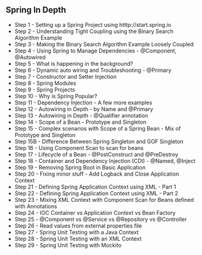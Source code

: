 ##  Spring In Depth

- Step 1 - Setting up a Spring Project using htttp://start.spring.io
- Step 2 - Understanding Tight Coupling using the Binary Search Algorithm Example
- Step 3 - Making the Binary Search Algorithm Example Loosely Coupled
- Step 4 - Using Spring to Manage Dependencies - @Component, @Autowired
- Step 5 - What is happening in the background?
- Step 6 - Dynamic auto wiring and Troubleshooting - @Primary
- Step 7 - Constructor and Setter Injection
- Step 8 - Spring Modules
- Step 9 - Spring Projects
- Step 10 - Why is Spring Popular?
- Step 11 - Dependency Injection - A few more examples
- Step 12 - Autowiring in Depth - by Name and @Primary
- Step 13 - Autowiring in Depth - @Qualifier annotation
- Step 14 - Scope of a Bean - Prototype and Singleton
- Step 15 - Complex scenarios with Scope of a Spring Bean - Mix of Prototype and Singleton
- Step 15B -  Difference Between Spring Singleton and GOF Singleton
- Step 16 - Using Component Scan to scan for beans
- Step 17 - Lifecycle of a Bean - @PostConstruct and @PreDestroy
- Step 18 - Container and Dependency Injection (CDI) - @Named, @Inject
- Step 19 - Removing Spring Boot in Basic Application
- Step 20 - Fixing minor stuff - Add Logback and Close Application Context
- Step 21 - Defining Spring Application Context using XML - Part 1
- Step 22 - Defining Spring Application Context using XML - Part 2
- Step 23 - Mixing XML Context with Component Scan for Beans defined with Annotations
- Step 24 - IOC Container vs Application Context vs Bean Factory
- Step 25 - @Component vs @Service vs @Repository vs @Controller
- Step 26 - Read values from external properties file
- Step 27 - Spring Unit Testing with a Java Context
- Step 28 - Spring Unit Testing with an XML Context
- Step 29 - Spring Unit Testing with Mockito